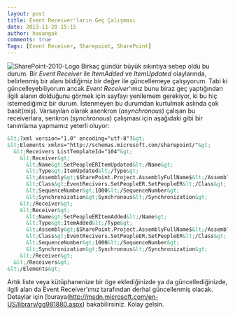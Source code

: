 ```yaml
---
layout: post
title: Event Receiver'ların Geç Çalışması
date: 2013-11-28 15:15
author: hasangok
comments: true
Tags: [Event Receiver, Sharepoint, SharePoint]
---
```

![SharePoint-2010-Logo](https://raw.githubusercontent.com/hasangok/hasangok.github.io/master/uploads/2013/12/SharePoint-2010-Logo-150x150.png)
Birkaç gündür büyük sıkıntıya sebep oldu bu durum. Bir *Event Receiver* ile *ItemAdded* ve *ItemUpdated* olaylarında, belirlenmiş bir alanı bildiğimiz bir değer ile güncellemeye çalışıyorum. Tabi ki güncelleyebiliyorum ancak *Event Receiver*'ımız bunu biraz geç yaptığından ilgili alanın dolduğunu görmek için sayfayı yenilemem gerekiyor, ki bu hiç istemediğimiz bir durum. İstenmeyen bu durumdan kurtulmak aslında çok basit(*miş*). Varsayılan olarak asenkron (*asynchronous*) çalışan bu receiverlara, senkron (*synchronous*) çalışması için aşağıdaki gibi bir tanımlama yapmamız yeterli oluyor:

```xml
&lt;?xml version="1.0" encoding="utf-8"?&gt;
&lt;Elements xmlns="http://schemas.microsoft.com/sharepoint/"&gt;
  &lt;Receivers ListTemplateId="104"&gt;
    &lt;Receiver&gt;
      &lt;Name&gt;SetPeopleERItemUpdated&lt;/Name&gt;
      &lt;Type&gt;ItemUpdated&lt;/Type&gt;
      &lt;Assembly&gt;$SharePoint.Project.AssemblyFullName$&lt;/Assembly&gt;
      &lt;Class&gt;EventRecivers.SetPeopleER.SetPeopleER&lt;/Class&gt;
      &lt;SequenceNumber&gt;1000&lt;/SequenceNumber&gt;
      &lt;Synchronization&gt;Synchronous&lt;/Synchronization&gt;
    &lt;/Receiver&gt;
    &lt;Receiver&gt;
      &lt;Name&gt;SetPeopleERItemAdded&lt;/Name&gt;
      &lt;Type&gt;ItemAdded&lt;/Type&gt;
      &lt;Assembly&gt;$SharePoint.Project.AssemblyFullName$&lt;/Assembly&gt;
      &lt;Class&gt;EventRecivers.SetPeopleER.SetPeopleER&lt;/Class&gt;
      &lt;SequenceNumber&gt;1000&lt;/SequenceNumber&gt;
      &lt;Synchronization&gt;Synchronous&lt;/Synchronization&gt;
    &lt;/Receiver&gt;
  &lt;/Receivers&gt;
&lt;/Elements&gt;
```
Artık liste veya kütüphanenize bir öge eklediğinizde ya da güncellediğinizde, ilgili alan da Event Receiver'ımız tarafından derhal güncellenmiş olacak. Detaylar için [buraya(http://msdn.microsoft.com/en-US/library/gg981880.aspx) bakabilirsiniz.
Kolay gelsin.
